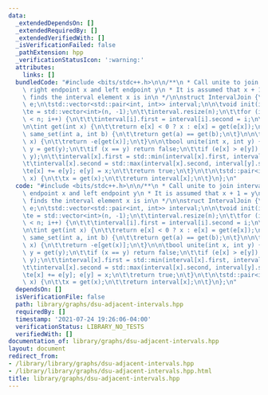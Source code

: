```yaml
---
data:
  _extendedDependsOn: []
  _extendedRequiredBy: []
  _extendedVerifiedWith: []
  _isVerificationFailed: false
  _pathExtension: hpp
  _verificationStatusIcon: ':warning:'
  attributes:
    links: []
  bundledCode: "#include <bits/stdc++.h>\n\n/**\n * Call unite to join interval with\
    \ right endpoint x and left endpoint y\n * It is assumed that x + 1 = y\n * get_interval\
    \ finds the interval element x is in\n */\n\nstruct IntervalJoin {\n\tstd::vector<int>\
    \ e;\n\tstd::vector<std::pair<int, int>> interval;\n\n\tvoid init(int n) {\n\t\
    \te = std::vector<int>(n, -1);\n\t\tinterval.resize(n);\n\t\tfor (int i = 0; i\
    \ < n; i++) {\n\t\t\tinterval[i].first = interval[i].second = i;\n\t\t}\n\t}\n\
    \n\tint get(int x) {\n\t\treturn e[x] < 0 ? x : e[x] = get(e[x]);\n\t}\n\n\tbool\
    \ same_set(int a, int b) {\n\t\treturn get(a) == get(b);\n\t}\n\n\tint size(int\
    \ x) {\n\t\treturn -e[get(x)];\n\t}\n\n\tbool unite(int x, int y) {\n\t\tx = get(x),\
    \ y = get(y);\n\t\tif (x == y) return false;\n\t\tif (e[x] > e[y]) std::swap(x,\
    \ y);\n\t\tinterval[x].first = std::min(interval[x].first, interval[y].first);\n\
    \t\tinterval[x].second = std::max(interval[x].second, interval[y].second);\n\t\
    \te[x] += e[y]; e[y] = x;\n\t\treturn true;\n\t}\n\t\n\tstd::pair<int, int> get_interval(int\
    \ x) {\n\t\tx = get(x);\n\t\treturn interval[x];\n\t}\n};\n"
  code: "#include <bits/stdc++.h>\n\n/**\n * Call unite to join interval with right\
    \ endpoint x and left endpoint y\n * It is assumed that x + 1 = y\n * get_interval\
    \ finds the interval element x is in\n */\n\nstruct IntervalJoin {\n\tstd::vector<int>\
    \ e;\n\tstd::vector<std::pair<int, int>> interval;\n\n\tvoid init(int n) {\n\t\
    \te = std::vector<int>(n, -1);\n\t\tinterval.resize(n);\n\t\tfor (int i = 0; i\
    \ < n; i++) {\n\t\t\tinterval[i].first = interval[i].second = i;\n\t\t}\n\t}\n\
    \n\tint get(int x) {\n\t\treturn e[x] < 0 ? x : e[x] = get(e[x]);\n\t}\n\n\tbool\
    \ same_set(int a, int b) {\n\t\treturn get(a) == get(b);\n\t}\n\n\tint size(int\
    \ x) {\n\t\treturn -e[get(x)];\n\t}\n\n\tbool unite(int x, int y) {\n\t\tx = get(x),\
    \ y = get(y);\n\t\tif (x == y) return false;\n\t\tif (e[x] > e[y]) std::swap(x,\
    \ y);\n\t\tinterval[x].first = std::min(interval[x].first, interval[y].first);\n\
    \t\tinterval[x].second = std::max(interval[x].second, interval[y].second);\n\t\
    \te[x] += e[y]; e[y] = x;\n\t\treturn true;\n\t}\n\t\n\tstd::pair<int, int> get_interval(int\
    \ x) {\n\t\tx = get(x);\n\t\treturn interval[x];\n\t}\n};\n"
  dependsOn: []
  isVerificationFile: false
  path: library/graphs/dsu-adjacent-intervals.hpp
  requiredBy: []
  timestamp: '2021-07-24 19:26:06-04:00'
  verificationStatus: LIBRARY_NO_TESTS
  verifiedWith: []
documentation_of: library/graphs/dsu-adjacent-intervals.hpp
layout: document
redirect_from:
- /library/library/graphs/dsu-adjacent-intervals.hpp
- /library/library/graphs/dsu-adjacent-intervals.hpp.html
title: library/graphs/dsu-adjacent-intervals.hpp
---
```

